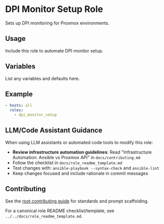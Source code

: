 # DPI Monitor Setup Role

Sets up DPI monitoring for Proxmox environments.

## Usage
Include this role to automate DPI monitor setup.

## Variables
List any variables and defaults here.

## Example
```yaml
- hosts: all
  roles:
    - dpi_monitor_setup
```

## LLM/Code Assistant Guidance

When using LLM assistants or automated code tools to modify this role:

- **Review infrastructure automation guidelines**: Read "Infrastructure Automation: Ansible vs Proxmox API" in `docs/contributing.md`
- Follow the checklist in `docs/role_readme_template.md`
- Test changes with: `ansible-playbook --syntax-check` and `ansible-lint`
- Keep changes focused and include rationale in commit messages


## Contributing
See the [root contributing guide](../../docs/contributing.md) for standards and prompt scaffolding.

For a canonical role README checklist/template, see `../../docs/role_readme_template.md`.